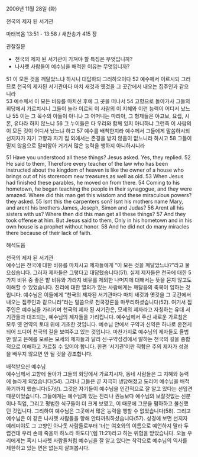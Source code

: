 2006년 11월 28일 (화)

천국의 제자 된 서기관



마태복음 13:51 - 13:58 / 새찬송가 415 장


관찰질문
- 천국의 제자 된 서기관이 가져야 할 특징은 무엇입니까?
- 나사렛 사람들이 예수님을 배척한 이유는 무엇입니까?

51 이 모든 것을 깨달았느냐 하시니 대답하되 그러하오이다 52 예수께서 이르시되 그러므로 천국의 제자된 서기관마다 마치 새것과 옛것을 그 곳간에서 내오는 집주인과 같으니라  
53 예수께서 이 모든 비유를 마치신 후에 그 곳을 떠나서 54 고향으로 돌아가사 그들의 회당에서 가르치시니 그들이 놀라 이르되 이 사람의 이 지혜와 이런 능력이 어디서 났느냐 55 이는 그 목수의 아들이 아니냐 그 어머니는 마리아, 그 형제들은 야고보, 요셉, 시몬, 유다라 하지 않느냐 56 그 누이들은 다 우리와 함께 있지 아니하냐 그런즉 이 사람의 이 모든 것이 어디서 났느냐 하고 57 예수를 배척한지라 예수께서 그들에게 말씀하시되 선지자가 자기 고향과 자기 집 외에서는 존경을 받지 않음이 없느니라 하시고 58 그들이 믿지 않음으로 말미암아 거기서 많은 능력을 행하지 아니하시니라 

51  Have you understood all these things? Jesus asked. Yes, they replied. 52  He said to them, Therefore every teacher of the law who has been instructed about the kingdom of heaven is like the owner of a house who brings out of his storeroom new treasures as well as old. 53  When Jesus had finished these parables, he moved on from there. 54  Coming to his hometown, he began teaching the people in their synagogue, and they were amazed. Where did this man get this wisdom and these miraculous powers? they asked. 55  Isnt this the carpenters son? Isnt his mothers name Mary, and arent his brothers James, Joseph, Simon and Judas? 56  Arent all his sisters with us? Where then did this man get all these things? 57  And they took offense at him. But Jesus said to them, Only in his hometown and in his own house is a prophet without honor. 58  And he did not do many miracles there because of their lack of faith.

해석도움





천국의 제자 된 서기관  
예수님은 천국에 대한 비유를 마치시고 제자들에게 “이 모든 것을 깨달았느냐?”라고 물으셨습니다. 그러자 제자들은 그렇다고 대답했습니다(51). 실제 제자들은 천국에 대한 5가지 비유 중 좋은 밭 비유와 가라지 비유를 제외한 나머지에 대해서는 뜻을 묻지 않고도 이해할 수 있었습니다. 진리에 대한 열의가 있는 사람에게는 깨달음의 축복이 임하는 것입니다. 예수님은 이들에게 “천국의 제자된 서기관마다 마치 새것과 옛것을 그 곳간에서 내오는 집주인과 같으니라”라는 말씀으로 천국강론을 마무리하셨습니다(52). 여기서 집주인은 예수님을 가리키며 천국의 제자 된 서기관은, 모세의 제자라고 자칭하는 유대 서기관들과 대조되는, 예수님의 제자들을 가리킵니다. 예수님께서 주신 새로운 가르침은 모두 옛 언약의 토대 위에 기초한 것입니다. 예수님 안에서 구약과 신약은 하나로 온전케 되어 드디어 천국의 길을 보여주고 있는 것입니다. 마찬가지로 예수님의 제자들도 율법만 알고 은혜를 모르는 모세의 제자들과 달리 신·구약성경에서 말하는 천국의 길을 종합적으로 이해하고 가르칠 수 있어야 합니다. 한편 ‘서기관’이란 직함은 주의 제자가 성경을 배우지 않으면 안 될 것을 강조합니다.    

배척받으신 예수님  
예수님께서 고향에 돌아가 그들의 회당에서 가르치시자, 동네 사람들은 그 지혜와 능력에 놀라게 되었습니다(54). 그러나 그들은 곧 지극히 냉담해졌고 도리어 예수님을 배척하기까지 했습니다(57상). 그것은 자기들이 예수님을 인간적으로 잘 알고 있다는 선입견 때문이었습니다. 그들에게는 예수님께 있는 진리나 권능보다 예수님의 보잘것없는 신분이나 직업, 그리고 평범한 식구들이 더 크게 보였고, 이 때문에 그분을 폄하하고 불신했던 것입니다. 그리하여 예수님은 그곳에서 많은 능력을 행할 수 없었습니다(58). 그리고 예수님은 이 같은 나사렛 사람들을 향해 안타까워하셨습니다(57). 성경에 보면 선지자 예레미야도 그 고향인 아나돗 사람들로부터 ‘너는 여호와의 이름으로 예언하지 말라 두렵건대 우리 손에 죽을까 하노라 하도다’(렘 11:21)라고 하는 위협을 받았습니다. 오늘 우리에게는 혹시 나사렛 사람들처럼 예수님을 잘 알고 있다는 착각으로 예수님의 역사를 제한하고 있는 면은 없는지 살펴봅시다.